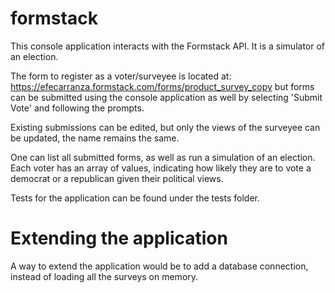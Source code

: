 # formstack

This console application interacts with the Formstack API. It is a simulator of an election.

The form to register as a voter/surveyee is located at:
https://efecarranza.formstack.com/forms/product_survey_copy
but forms can be submitted using the console application as well by selecting 'Submit Vote' and following the prompts.

Existing submissions can be edited, but only the views of the surveyee can be updated, the name remains the same.

One can list all submitted forms, as well as run a simulation of an election.
Each voter has an array of values, indicating how likely they are to vote a democrat or a republican given their political views.

Tests for the application can be found under the tests folder.

# Extending the application

A way to extend the application would be to add a database connection, instead of loading all the surveys on memory.
